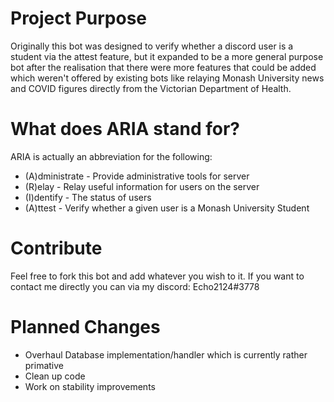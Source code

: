 # Project Purpose
Originally this bot was designed to verify whether a discord user is a student via the attest feature, but it expanded to be a more general purpose bot after the realisation that there were more features that could be added which weren't offered by existing bots like relaying Monash University news and COVID figures directly from the Victorian Department of Health.

# What does ARIA stand for?
ARIA is actually an abbreviation for the following: 
- (A)dministrate - Provide administrative tools for server
- (R)elay - Relay useful information for users on the server
- (I)dentify - The status of users
- (A)ttest - Verify whether a given user is a Monash University Student

# Contribute
Feel free to fork this bot and add whatever you wish to it. If you want to contact me directly you can via my discord: Echo2124#3778

# Planned Changes
- Overhaul Database implementation/handler which is currently rather primative
- Clean up code
- Work on stability improvements
